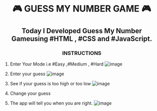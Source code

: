 <h1 align="center">🎮 GUESS MY NUMBER GAME 🎮</h1>

<h2 align="center"> Today I Developed Guess My Number Gameusing #HTML , #CSS and #JavaScript.</h2>

<h3 align="center">INSTRUCTIONS</h3>

1. Enter Your Mode i.e #Easy ,#Medium , #Hard
![image](https://github.com/Piyushhh11/Internpe_Task4_GuessMyNumber/assets/113534923/ecfa15d9-81bb-4b04-94fc-6fe6ec9c885c)

2. Enter your guess
   ![image](https://github.com/Piyushhh11/Internpe_Task4_GuessMyNumber/assets/113534923/029210fb-028f-48de-93a2-24fe2fc7b7c0)

3. See if your guess is too high or too low
   ![image](https://github.com/Piyushhh11/Internpe_Task4_GuessMyNumber/assets/113534923/d067bf6c-2a85-4609-bf93-ccf689cae071)

4. Change your guess
5. The app will tell you when you are right.
   ![image](https://github.com/Piyushhh11/Internpe_Task4_GuessMyNumber/assets/113534923/417f8144-e19b-4ed8-82b5-42f23d580a46)
